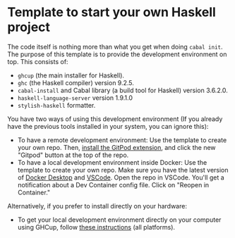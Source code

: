# Template to start your own Haskell project

The code itself is nothing more than what you get when doing `cabal init`. The purpose of this template is to provide the development environment on top. This consists of:

- `ghcup` (the main installer for Haskell).
- `ghc` (the Haskell compiler) version 9.2.5.
- `cabal-install` and Cabal library (a build tool for Haskell) version 3.6.2.0.
- `haskell-language-server` version 1.9.1.0
- `stylish-haskell` formatter.

You have two ways of using this development environment (If you already have the previous tools installed in your system, you can ignore this):

- To have a remote development environment: Use the template to create your own repo. Then, [install the GitPod extension](https://www.gitpod.io/docs/configure/user-settings/browser-extension), and click the new "Gitpod" button at the top of the repo.
- To have a local development environment inside Docker: Use the template to create your own repo. Make sure you have the latest version of [Docker Desktop](https://www.docker.com/products/docker-desktop/) and [VSCode](https://code.visualstudio.com/). Open the repo in VSCode. You'll get a notification about a Dev Container config file. Click on "Reopen in Container."

Alternatively, if you prefer to install directly on your hardware:

- To get your local development environment directly on your computer using GHCup, follow [these instructions](https://www.youtube.com/watch?v=hSN5mxITv0A&list=PLNEK_Ejlx3x1D9Vq5kqeC3ZDEP7in4dqb&index=13) (all platforms).
